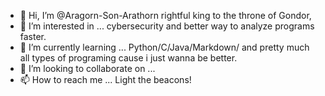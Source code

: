- 👋 Hi, I’m @Aragorn-Son-Arathorn rightful king to the throne of Gondor, 
- 👀 I’m interested in ... cybersecurity and better way to analyze programs faster. 
- 🌱 I’m currently learning ... Python/C/Java/Markdown/ and pretty much all types of programing cause i just wanna be better.
- 💞️ I’m looking to collaborate on ...
- 📫 How to reach me ... Light the beacons! 

<!---
Aragorn-Son-Arathorn/Aragorn-Son-Arathorn is a ✨ special ✨ repository because its `README.md` (this file) appears on your GitHub profile.
You can click the Preview link to take a look at your changes.
--->
